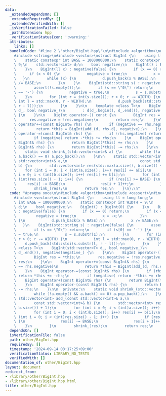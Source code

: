 ```yaml
---
data:
  _extendedDependsOn: []
  _extendedRequiredBy: []
  _extendedVerifiedWith: []
  _isVerificationFailed: false
  _pathExtension: hpp
  _verificationStatusIcon: ':warning:'
  attributes:
    links: []
  bundledCode: "#line 2 \"other/BigInt.hpp\"\n\n#include <algorithm>\n#include <cassert>\n\
    #include <string>\n#include <vector>\nstruct BigInt {\n    using ll = long long;\n\
    \    static constexpr int BASE = 1000000000;\n    static constexpr int WIDTH =\
    \ 9;\n    std::vector<int> d;\n    bool negative;\n    BigInt() : BigInt(0) {\n\
    \    }\n    BigInt(ll x) : negative(false) {\n        if (x == 0) return;\n  \
    \      if (x < 0) {\n            negative = true;\n            x = -x;\n     \
    \   }\n        while (x) {\n            d.push_back(x % BASE);\n            x\
    \ /= BASE;\n        }\n    }\n    BigInt(std::string s) : negative(false) {\n\
    \        assert(!s.empty());\n        if (s == \"0\") return;\n        if (s[0]\
    \ == '-') {\n            negative = true;\n            s = s.substr(1);\n    \
    \    }\n        for (int r = int(s.size()); r > 0; r -= WIDTH) {\n           \
    \ int l = std::max(0, r - WIDTH);\n            d.push_back(std::stoi(s.substr(l,\
    \ r - l)));\n        }\n    }\n\n    template <class T>\n    BigInt(std::vector<T>\
    \ d_, bool negative_)\n        : d(d_.begin(), d_.end()), negative(negative_)\
    \ {\n    }\n\n    BigInt operator-() const {\n        BigInt res = *this;\n  \
    \      res.negative = !res.negative;\n        return res;\n    }\n\n    BigInt\
    \ operator+=(const BigInt& rhs) {\n        if (negative == rhs.negative)\n   \
    \         return *this = BigInt(add_(d, rhs.d), negative);\n    }\n    BigInt\
    \ operator-=(const BigInt& rhs) {\n        if (rhs.negative) return *this += -rhs;\n\
    \        if (negative) return -*this += rhs;\n    }\n    BigInt operator+(const\
    \ BigInt& rhs) {\n        return BigInt(*this) += rhs;\n    }\n    BigInt operator-(const\
    \ BigInt& rhs) {\n        return BigInt(*this) -= rhs;\n    }\n\n  private:\n\
    \    static void shrink_(std::vector<int>& a) {\n        while (!a.empty() &&\
    \ a.back() == 0) a.pop_back();\n    }\n\n    static std::vector<int> add_(const\
    \ std::vector<int>& a,\n                                 const std::vector<int>&\
    \ b) {\n        std::vector<int> res(std::max(a.size(), b.size()) + 1);\n    \
    \    for (int i = 0; i < (int)a.size(); i++) res[i] += a[i];\n        for (int\
    \ i = 0; i < (int)b.size(); i++) res[i] += b[i];\n        for (int i = 0; i <\
    \ (int)res.size() - 1; i++) {\n            if (res[i] >= BASE) {\n           \
    \     res[i] -= BASE;\n                res[i + 1]++;\n            }\n        }\n\
    \        shrink_(res);\n        return res;\n    }\n};\n"
  code: "#pragma once\n\n#include <algorithm>\n#include <cassert>\n#include <string>\n\
    #include <vector>\nstruct BigInt {\n    using ll = long long;\n    static constexpr\
    \ int BASE = 1000000000;\n    static constexpr int WIDTH = 9;\n    std::vector<int>\
    \ d;\n    bool negative;\n    BigInt() : BigInt(0) {\n    }\n    BigInt(ll x)\
    \ : negative(false) {\n        if (x == 0) return;\n        if (x < 0) {\n   \
    \         negative = true;\n            x = -x;\n        }\n        while (x)\
    \ {\n            d.push_back(x % BASE);\n            x /= BASE;\n        }\n \
    \   }\n    BigInt(std::string s) : negative(false) {\n        assert(!s.empty());\n\
    \        if (s == \"0\") return;\n        if (s[0] == '-') {\n            negative\
    \ = true;\n            s = s.substr(1);\n        }\n        for (int r = int(s.size());\
    \ r > 0; r -= WIDTH) {\n            int l = std::max(0, r - WIDTH);\n        \
    \    d.push_back(std::stoi(s.substr(l, r - l)));\n        }\n    }\n\n    template\
    \ <class T>\n    BigInt(std::vector<T> d_, bool negative_)\n        : d(d_.begin(),\
    \ d_.end()), negative(negative_) {\n    }\n\n    BigInt operator-() const {\n\
    \        BigInt res = *this;\n        res.negative = !res.negative;\n        return\
    \ res;\n    }\n\n    BigInt operator+=(const BigInt& rhs) {\n        if (negative\
    \ == rhs.negative)\n            return *this = BigInt(add_(d, rhs.d), negative);\n\
    \    }\n    BigInt operator-=(const BigInt& rhs) {\n        if (rhs.negative)\
    \ return *this += -rhs;\n        if (negative) return -*this += rhs;\n    }\n\
    \    BigInt operator+(const BigInt& rhs) {\n        return BigInt(*this) += rhs;\n\
    \    }\n    BigInt operator-(const BigInt& rhs) {\n        return BigInt(*this)\
    \ -= rhs;\n    }\n\n  private:\n    static void shrink_(std::vector<int>& a) {\n\
    \        while (!a.empty() && a.back() == 0) a.pop_back();\n    }\n\n    static\
    \ std::vector<int> add_(const std::vector<int>& a,\n                         \
    \        const std::vector<int>& b) {\n        std::vector<int> res(std::max(a.size(),\
    \ b.size()) + 1);\n        for (int i = 0; i < (int)a.size(); i++) res[i] += a[i];\n\
    \        for (int i = 0; i < (int)b.size(); i++) res[i] += b[i];\n        for\
    \ (int i = 0; i < (int)res.size() - 1; i++) {\n            if (res[i] >= BASE)\
    \ {\n                res[i] -= BASE;\n                res[i + 1]++;\n        \
    \    }\n        }\n        shrink_(res);\n        return res;\n    }\n};"
  dependsOn: []
  isVerificationFile: false
  path: other/BigInt.hpp
  requiredBy: []
  timestamp: '2024-09-14 03:17:25+09:00'
  verificationStatus: LIBRARY_NO_TESTS
  verifiedWith: []
documentation_of: other/BigInt.hpp
layout: document
redirect_from:
- /library/other/BigInt.hpp
- /library/other/BigInt.hpp.html
title: other/BigInt.hpp
---
```

